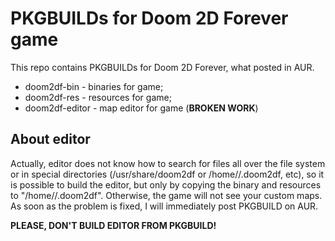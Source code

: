# PKGBUILDs for Doom 2D Forever game
This repo contains PKGBUILDs for Doom 2D Forever, what posted in AUR.

* doom2df-bin - binaries for game;
* doom2df-res - resources for game;
* doom2df-editor - map editor for game (**BROKEN WORK**)

## About editor
Actually, editor does not know how to search for files all over the file system or in special directories (/usr/share/doom2df or /home/<user>/.doom2df, etc), so it is possible to build the editor, but only by copying the binary and resources to "/home/<user>/.doom2df". Otherwise, the game will not see your custom maps. As soon as the problem is fixed, I will immediately post PKGBUILD on AUR.

**PLEASE, DON'T BUILD EDITOR FROM PKGBUILD!**
